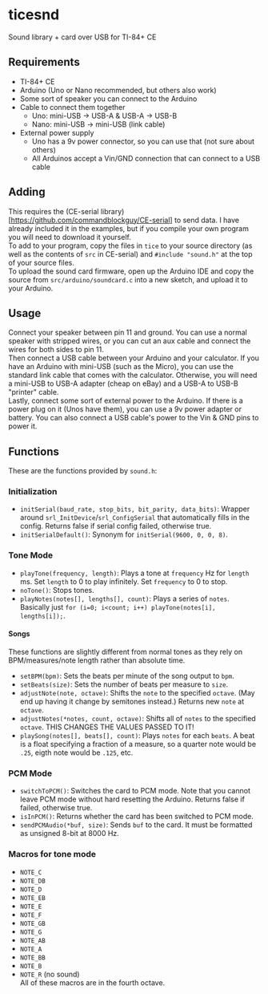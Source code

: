 # ticesnd
Sound library + card over USB for TI-84+ CE

## Requirements
* TI-84+ CE
* Arduino (Uno or Nano recommended, but others also work)
* Some sort of speaker you can connect to the Arduino
* Cable to connect them together
  * Uno: mini-USB -> USB-A & USB-A -> USB-B
  * Nano: mini-USB -> mini-USB (link cable)
* External power supply
  * Uno has a 9v power connector, so you can use that (not sure about others)
  * All Arduinos accept a Vin/GND connection that can connect to a USB cable
## Adding
This requires the (CE-serial library)[https://github.com/commandblockguy/CE-serial] to send data. I have already included it in the examples, but if you compile your own program you will need to download it yourself.  
To add to your program, copy the files in `tice` to your source directory (as well as the contents of `src` in CE-serial) and `#include "sound.h"` at the top of your source files.  
To upload the sound card firmware, open up the Arduino IDE and copy the source from `src/arduino/soundcard.c` into a new sketch, and upload it to your Arduino.
## Usage
Connect your speaker between pin 11 and ground. You can use a normal speaker with stripped wires, or you can cut an aux cable and connect the wires for both sides to pin 11.  
Then connect a USB cable between your Arduino and your calculator. If you have an Arduino with mini-USB (such as the Micro), you can use the standard link cable that comes with the calculator. Otherwise, you will need a mini-USB to USB-A adapter (cheap on eBay) and a USB-A to USB-B "printer" cable.  
Lastly, connect some sort of external power to the Arduino. If there is a power plug on it (Unos have them), you can use a 9v power adapter or battery. You can also connect a USB cable's power to the Vin & GND pins to power it.
## Functions
These are the functions provided by `sound.h`:
### Initialization
* `initSerial(baud_rate, stop_bits, bit_parity, data_bits)`: Wrapper around `srl_InitDevice`/`srl_ConfigSerial` that automatically fills in the config. Returns false if serial config failed, otherwise true.
* `initSerialDefault()`: Synonym for `initSerial(9600, 0, 0, 8)`.
### Tone Mode
* `playTone(frequency, length)`: Plays a tone at `frequency` Hz for `length` ms. Set `length` to 0 to play infinitely. Set `frequency` to 0 to stop.
* `noTone()`: Stops tones.
* `playNotes(notes[], lengths[], count)`: Plays a series of `notes`. Basically just `for (i=0; i<count; i++) playTone(notes[i], lengths[i]);`.
#### Songs
These functions are slightly different from normal tones as they rely on BPM/measures/note length rather than absolute time.
* `setBPM(bpm)`: Sets the beats per minute of the song output to `bpm`.
* `setBeats(size)`: Sets the number of beats per measure to `size`.
* `adjustNote(note, octave)`: Shifts the `note` to the specified `octave`. (May end up having it change by semitones instead.) Returns new `note` at `octave`.
* `adjustNotes(*notes, count, octave)`: Shifts all of `notes` to the specified `octave`. THIS CHANGES THE VALUES PASSED TO IT!
* `playSong(notes[], beats[], count)`: Plays `notes` for each `beats`. A beat is a float specifying a fraction of a measure, so a quarter note would be `.25`, eigth note would be `.125`, etc.
### PCM Mode
* `switchToPCM()`: Switches the card to PCM mode. Note that you cannot leave PCM mode without hard resetting the Arduino. Returns false if failed, otherwise true.
* `isInPCM()`: Returns whether the card has been switched to PCM mode.
* `sendPCMAudio(*buf, size)`: Sends `buf` to the card. It must be formatted as unsigned 8-bit at 8000 Hz.
### Macros for tone mode
* `NOTE_C`
* `NOTE_DB`
* `NOTE_D`
* `NOTE_EB`
* `NOTE_E`
* `NOTE_F`
* `NOTE_GB`
* `NOTE_G`
* `NOTE_AB`
* `NOTE_A`
* `NOTE_BB`
* `NOTE_B`
* `NOTE_R` (no sound)  
All of these macros are in the fourth octave.
